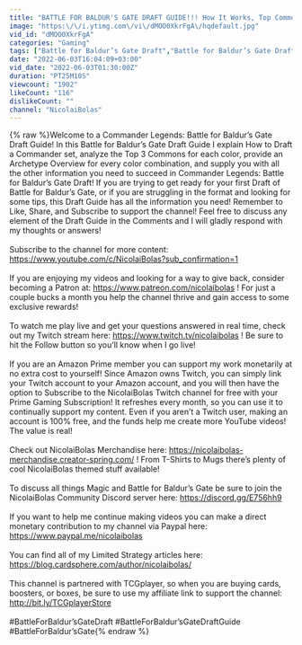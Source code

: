 ```yaml
---
title: "BATTLE FOR BALDUR'S GATE DRAFT GUIDE!!! How It Works, Top Commons, Archetype Overviews, and MORE!!!"
image: "https:\/\/i.ytimg.com\/vi\/dMOO0XkrFgA\/hqdefault.jpg"
vid_id: "dMOO0XkrFgA"
categories: "Gaming"
tags: ["Battle for Baldur’s Gate Draft","Battle for Baldur’s Gate Draft Guide","Battle for Baldur’s Gate"]
date: "2022-06-03T16:04:09+03:00"
vid_date: "2022-06-03T01:30:00Z"
duration: "PT25M10S"
viewcount: "1902"
likeCount: "116"
dislikeCount: ""
channel: "NicolaiBolas"
---
```

{% raw %}Welcome to a Commander Legends: Battle for Baldur’s Gate Draft Guide! In this Battle for Baldur’s Gate Draft Guide I explain How to Draft a Commander set, analyze the Top 3 Commons for each color, provide an Archetype Overview for every color combination, and supply you with all the other information you need to succeed in Commander Legends: Battle for Baldur’s Gate Draft! If you are trying to get ready for your first Draft of Battle for Baldur’s Gate, or if you are struggling in the format and looking for some tips, this Draft Guide has all the information you need! Remember to Like, Share, and Subscribe to support the channel! Feel free to discuss any element of the Draft Guide in the Comments and I will gladly respond with my thoughts or answers!<br /><br />Subscribe to the channel for more content: <a rel="nofollow" target="blank" href="https://www.youtube.com/c/NicolaiBolas?sub_confirmation=1">https://www.youtube.com/c/NicolaiBolas?sub_confirmation=1</a><br /><br />If you are enjoying my videos and looking for a way to give back, consider becoming a Patron at: <a rel="nofollow" target="blank" href="https://www.patreon.com/nicolaibolas">https://www.patreon.com/nicolaibolas</a> ! For just a couple bucks a month you help the channel thrive and gain access to some exclusive rewards!<br /><br />To watch me play live and get your questions answered in real time, check out my Twitch stream here: <a rel="nofollow" target="blank" href="https://www.twitch.tv/nicolaibolas">https://www.twitch.tv/nicolaibolas</a> ! Be sure to hit the Follow button so you’ll know when I go live! <br /><br />If you are an Amazon Prime member you can support my work monetarily at no extra cost to yourself! Since Amazon owns Twitch, you can simply link your Twitch account to your Amazon account, and you will then have the option to Subscribe to the NicolaiBolas Twitch channel for free with your Prime Gaming Subscription! It refreshes every month, so you can use it to continually support my content. Even if you aren’t a Twitch user, making an account is 100% free, and the funds help me create more YouTube videos! The value is real!<br /><br />Check out NicolaiBolas Merchandise here: <a rel="nofollow" target="blank" href="https://nicolaibolas-merchandise.creator-spring.com/">https://nicolaibolas-merchandise.creator-spring.com/</a> ! From T-Shirts to Mugs there’s plenty of cool NicolaiBolas themed stuff available!<br /><br />To discuss all things Magic and Battle for Baldur’s Gate be sure to join the NicolaiBolas Community Discord server here: <a rel="nofollow" target="blank" href="https://discord.gg/E756hh9">https://discord.gg/E756hh9</a> <br /><br />If you want to help me continue making videos you can make a direct monetary contribution to my channel via Paypal here: <a rel="nofollow" target="blank" href="https://www.paypal.me/nicolaibolas">https://www.paypal.me/nicolaibolas</a> <br /><br />You can find all of my Limited Strategy articles here: <a rel="nofollow" target="blank" href="https://blog.cardsphere.com/author/nicolaibolas/">https://blog.cardsphere.com/author/nicolaibolas/</a><br /><br />This channel is partnered with TCGplayer, so when you are buying cards, boosters, or boxes, be sure to use my affiliate link to support the channel: <a rel="nofollow" target="blank" href="http://bit.ly/TCGplayerStore">http://bit.ly/TCGplayerStore</a><br /><br />#BattleForBaldur’sGateDraft #BattleForBaldur’sGateDraftGuide #BattleForBaldur’sGate{% endraw %}
